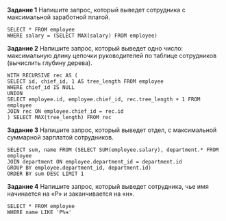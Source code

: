 **Задание 1**
Напишите запрос, который выведет сотрудника с максимальной заработной платой.
```
SELECT * FROM employee
WHERE salary = (SELECT MAX(salary) FROM employee)
```

**Задание 2**
Напишите запрос, который выведет одно число: максимальную длину цепочки руководителей по таблице сотрудников (вычислить глубину дерева).
```
WITH RECURSIVE rec AS (
SELECT id, chief_id, 1 AS tree_length FROM employee 
WHERE chief_id IS NULL
UNION
SELECT employee.id, employee.chief_id, rec.tree_length + 1 FROM employee
JOIN rec ON employee.chief_id = rec.id
) SELECT MAX(tree_length) FROM rec

```

**Задание 3**
Напишите запрос, который выведет отдел, с максимальной суммарной зарплатой сотрудников.
```
SELECT sum, name FROM (SELECT SUM(employee.salary), department.* FROM employee
JOIN department ON employee.department_id = department.id
GROUP BY employee.department_id, department.id)
ORDER BY sum DESC LIMIT 1

```

**Задание 4**
Напишите запрос, который выведет сотрудника, чье имя начинается на «Р» и заканчивается на «н».
```
SELECT * FROM employee
WHERE name LIKE 'Р%н'
```

